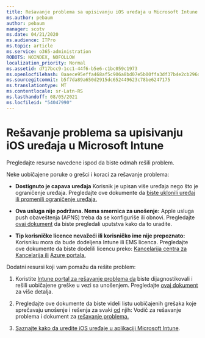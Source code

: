 ```yaml
---
title: Rešavanje problema sa upisivanju iOS uređaja u Microsoft Intune
ms.author: pebaum
author: pebaum
manager: scotv
ms.date: 04/21/2020
ms.audience: ITPro
ms.topic: article
ms.service: o365-administration
ROBOTS: NOINDEX, NOFOLLOW
localization_priority: Normal
ms.assetid: d717bcc9-1cc1-44f6-b5e6-c1bc059c1973
ms.openlocfilehash: 0aaece95effa468af5c906a8bd07e5b00ffa3df37b4e2cb296d64108efec94e9
ms.sourcegitcommit: b5f7da89a650d2915dc652449623c78be6247175
ms.translationtype: MT
ms.contentlocale: sr-Latn-RS
ms.lasthandoff: 08/05/2021
ms.locfileid: "54047990"
---
```

# <a name="troubleshoot-issues-with-enrolling-ios-devices-in-microsoft-intune"></a>Rešavanje problema sa upisivanju iOS uređaja u Microsoft Intune

Pregledajte resurse navedene ispod da biste odmah rešili problem. 
  
Neke uobičajene poruke o grešci i koraci za rešavanje problema:
  
- **Dostignuto je capava uređaja** Korisnik je upisan više uređaja nego što je ograničenje uređaja. Pregledajte ove dokumente da [biste uklonili uređaj](https://docs.microsoft.com/intune/devices-wipe) [ili promenili ograničenje uređaja.](https://docs.microsoft.com/intune/enrollment-restrictions-set#set-device-limit-restrictions)
    
- **Ova usluga nije podržana. Nema smernica za unošenje:** Apple usluga push obaveštenja (APNS) treba da se konfiguriše ili obnovi. Pregledajte [ovaj dokument](https://docs.microsoft.com/intune/apple-mdm-push-certificate-get) da biste pregledali uputstva kako da to uradite. 
    
- **Tip korisničke licence nevažeći ili korisničko ime nije prepoznato:** Korisniku mora da bude dodeljena Intune ili EMS licenca. Pregledajte ove dokumente da biste dodelili licencu preko: [Kancelarija centra za Kancelarija ili](https://docs.microsoft.com/intune/licenses-assign) [Azure portala.](https://docs.microsoft.com/azure/active-directory/license-users-groups)
    
Dodatni resursi koji vam pomažu da rešite problem:
  
1. Koristite [Intune portal za rešavanje problema da](https://devicemanagement.microsoft.com/#blade/Microsoft_Intune_DeviceSettings/TroubleshootBlade) biste dijagnostikovali i rešili uobičajene greške u vezi sa unošenjem. Pregledajte [ovaj dokument](https://docs.microsoft.com/intune/help-desk-operators) za više detalja. 
    
2. Pregledajte ove dokumente da biste videli listu uobičajenih grešaka koje sprečavaju unošenje i rešenja za svaki [od](https://support.microsoft.com/help/4039809/troubleshooting-ios-device-enrollment-in-intune) njih: Vodič za rešavanje problema i dokument za [rešavanje problema.](https://docs.microsoft.com/troubleshoot/mem/intune/troubleshoot-device-enrollment-in-intune)
    
3. [Saznajte kako da uredite iOS uređaje u aplikaciji Microsoft Intune](https://docs.microsoft.com/intune/ios-enroll).
    

